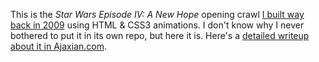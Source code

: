 This is the _Star Wars Episode IV: A New Hope_ opening crawl [I built way back in 2009](http://tumblr.gesteves.com/post/261593774/im-done-star-wars-opening-crawl-using-only-html) using HTML & CSS3 animations. I don't know why I never bothered to put it in its own repo, but here it is. Here's a [detailed writeup about it in Ajaxian.com](http://ajaxian.com/archives/star-wars-html-and-css-a-new-hope).